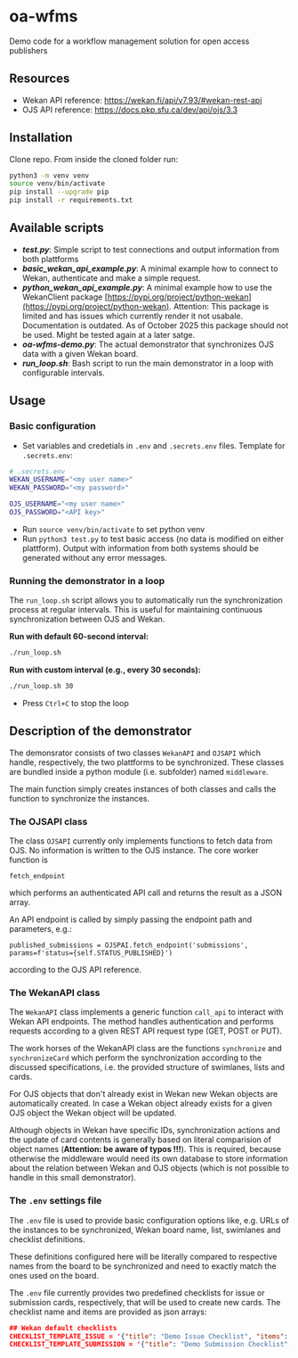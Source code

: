 # oa-wfms
Demo code for a workflow management solution for open access publishers

## Resources

- Wekan API reference: https://wekan.fi/api/v7.93/#wekan-rest-api
- OJS API reference: https://docs.pkp.sfu.ca/dev/api/ojs/3.3

## Installation

Clone repo. From inside the cloned folder run:

```bash
python3 -m venv venv
source venv/bin/activate
pip install --upgrade pip
pip install -r requirements.txt
```

## Available scripts

- ***test.py***: Simple script to test connections and output information from both plattforms
- ***basic_wekan_api_example.py***: A minimal example how to connect to Wekan, authenticate and make a simple request.
- ***python_wekan_api_example.py***: A minimal example how to use the WekanClient package [https://pypi.org/project/python-wekan](https://pypi.org/project/python-wekan). Attention: This package is limited and has issues which currently render it not usabale. Documentation is outdated. As of October 2025 this package should not be used. Might be tested again at a later satge.
- ***oa-wfms-demo.py***: The actual demonstrator that synchronizes OJS data with a given Wekan board.
- ***run_loop.sh***: Bash script to run the main demonstrator in a loop with configurable intervals.

## Usage

### Basic configuration

- Set variables and credetials in `.env` and `.secrets.env` files. Template for `.secrets.env`:

```bash
# .secrets.env
WEKAN_USERNAME="<my user name>"
WEKAN_PASSWORD="<my password>"

OJS_USERNAME="<my user name>"
OJS_PASSWORD="<API key>"
```

- Run `source venv/bin/activate` to set python venv
- Run `python3 test.py` to test basic access (no data is modified on either plattform). Output with information from both systems should be generated without any error messages.

### Running the demonstrator in a loop

The `run_loop.sh` script allows you to automatically run the synchronization process at regular intervals. This is useful for maintaining continuous synchronization between OJS and Wekan.

**Run with default 60-second interval:**
```bash
./run_loop.sh
```

**Run with custom interval (e.g., every 30 seconds):**
```bash
./run_loop.sh 30
```
- Press `Ctrl+C` to stop the loop

## Description of the demonstrator

The demonsrator consists of two classes `WekanAPI` and `OJSAPI` which handle, respectively, the two plattforms to be synchronized. These classes are bundled inside a python module (i.e. subfolder) named `middleware`.

The main function simply creates instances of both classes and calls the function to synchronize the instances.

### The OJSAPI class

The class `OJSAPI` currently only implements functions to fetch data from OJS. No information is written to the OJS instance. The core worker function is

`fetch_endpoint`

which performs an authenticated API call and returns the result as a JSON array.

An API endpoint is called by simply passing the endpoint path and parameters, e.g.:

`published_submissions = OJSPAI.fetch_endpoint('submissions', params=f'status={self.STATUS_PUBLISHED}')`

according to the OJS API reference.

### The WekanAPI class

The `WekanAPI` class implements a generic function `call_api` to interact with Wekan API endpoints. The method handles authentication and performs requests according to a given REST API request type (GET, POST or PUT).

The work horses of the WekanAPI class are the functions `synchronize` and `synchronizeCard` which perform the synchronization according to the discussed specifications, i.e. the provided structure of swimlanes, lists and cards.

For OJS objects that don't already exist in Wekan new Wekan objects are automatically created. In case a Wekan object already exists for a given OJS object the Wekan object will be updated.

Although objects in Wekan have specific IDs, synchronization actions and the update of card contents is generally based on literal comparision of object names (**Attention: be aware of typos !!!**). This is required, because otherwise the middleware would need its own database to store information about the relation between Wekan and OJS objects (which is not possible to handle in this small demonstrator).

### The `.env` settings file

The `.env` file is used to provide basic configuration options like, e.g. URLs of the instances to be synchronized, Wekan board name, list, swimlanes and checklist definitions.

These definitions configured here will be literally compared to respective names from the board to be synchronized and need to exactly match the ones used on the board.

The `.env` file currently provides two predefined checklists for issue or submission cards, respectively, that will be used to create new cards. The checklist name and items are provided as json arrays:

```json
## Wekan default checklists
CHECKLIST_TEMPLATE_ISSUE = '{"title": "Demo Issue Checklist", "items": ["item 1", "item 2", "item 3"]}'
CHECKLIST_TEMPLATE_SUBMISSION = '{"title": "Demo Submission Checklist", "items": ["item 1", "item 2", "item 3"]}'
```
